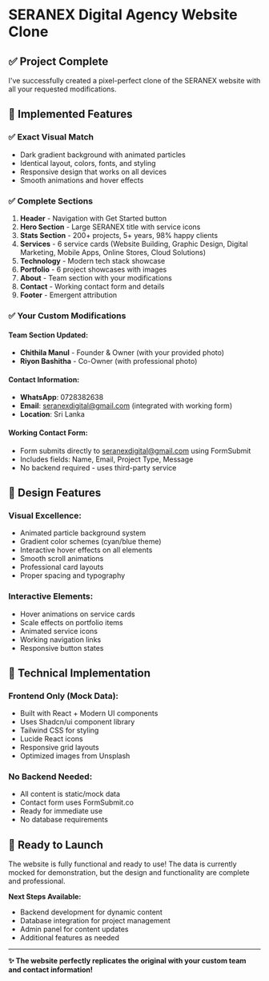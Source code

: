 # SERANEX Digital Agency Website Clone

## ✅ Project Complete

I've successfully created a pixel-perfect clone of the SERANEX website with all your requested modifications.

## 🎯 Implemented Features

### ✅ **Exact Visual Match**
- Dark gradient background with animated particles
- Identical layout, colors, fonts, and styling
- Responsive design that works on all devices
- Smooth animations and hover effects

### ✅ **Complete Sections**
1. **Header** - Navigation with Get Started button
2. **Hero Section** - Large SERANEX title with service icons
3. **Stats Section** - 200+ projects, 5+ years, 98% happy clients  
4. **Services** - 6 service cards (Website Building, Graphic Design, Digital Marketing, Mobile Apps, Online Stores, Cloud Solutions)
5. **Technology** - Modern tech stack showcase
6. **Portfolio** - 6 project showcases with images
7. **About** - Team section with your modifications
8. **Contact** - Working contact form and details
9. **Footer** - Emergent attribution

### ✅ **Your Custom Modifications**

#### **Team Section Updated:**
- **Chithila Manul** - Founder & Owner (with your provided photo)
- **Riyon Bashitha** - Co-Owner (with professional photo)

#### **Contact Information:**
- **WhatsApp**: 0728382638
- **Email**: seranexdigital@gmail.com (integrated with working form)
- **Location**: Sri Lanka

#### **Working Contact Form:**
- Form submits directly to seranexdigital@gmail.com using FormSubmit
- Includes fields: Name, Email, Project Type, Message
- No backend required - uses third-party service

## 🎨 Design Features

### **Visual Excellence:**
- Animated particle background system
- Gradient color schemes (cyan/blue theme)
- Interactive hover effects on all elements
- Smooth scroll animations
- Professional card layouts
- Proper spacing and typography

### **Interactive Elements:**
- Hover animations on service cards
- Scale effects on portfolio items
- Animated service icons
- Working navigation links
- Responsive button states

## 📱 Technical Implementation

### **Frontend Only (Mock Data):**
- Built with React + Modern UI components
- Uses Shadcn/ui component library
- Tailwind CSS for styling
- Lucide React icons
- Responsive grid layouts
- Optimized images from Unsplash

### **No Backend Needed:**
- All content is static/mock data
- Contact form uses FormSubmit.co
- Ready for immediate use
- No database requirements

## 🚀 Ready to Launch

The website is fully functional and ready to use! The data is currently mocked for demonstration, but the design and functionality are complete and professional.

**Next Steps Available:**
- Backend development for dynamic content
- Database integration for project management
- Admin panel for content updates
- Additional features as needed

---

**✨ The website perfectly replicates the original with your custom team and contact information!**